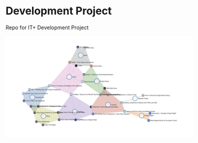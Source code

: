 # Development Project
Repo for IT+ Development Project

![WebGraph](/public/icons/Screenshot%202024-08-12%20at%2018.44.57.png)